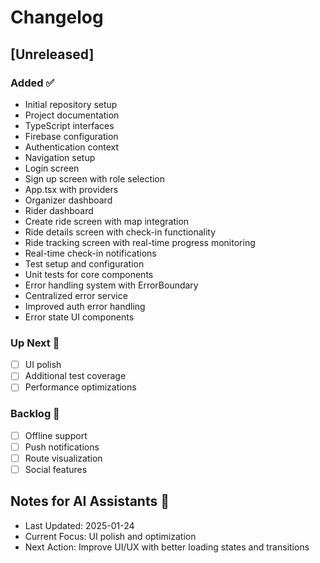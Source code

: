 # Changelog

## [Unreleased]

### Added ✅
- Initial repository setup
- Project documentation
- TypeScript interfaces
- Firebase configuration
- Authentication context
- Navigation setup
- Login screen
- Sign up screen with role selection
- App.tsx with providers
- Organizer dashboard
- Rider dashboard
- Create ride screen with map integration
- Ride details screen with check-in functionality
- Ride tracking screen with real-time progress monitoring
- Real-time check-in notifications
- Test setup and configuration
- Unit tests for core components
- Error handling system with ErrorBoundary
- Centralized error service
- Improved auth error handling
- Error state UI components

### Up Next 📅
- [ ] UI polish
- [ ] Additional test coverage
- [ ] Performance optimizations

### Backlog 📝
- [ ] Offline support
- [ ] Push notifications
- [ ] Route visualization
- [ ] Social features

## Notes for AI Assistants 🤖
- Last Updated: 2025-01-24
- Current Focus: UI polish and optimization
- Next Action: Improve UI/UX with better loading states and transitions